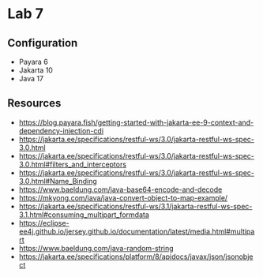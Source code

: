 # Lab 7

## Configuration
* Payara 6
* Jakarta 10
* Java 17

## Resources
* https://blog.payara.fish/getting-started-with-jakarta-ee-9-context-and-dependency-injection-cdi
* https://jakarta.ee/specifications/restful-ws/3.0/jakarta-restful-ws-spec-3.0.html
* https://jakarta.ee/specifications/restful-ws/3.0/jakarta-restful-ws-spec-3.0.html#filters_and_interceptors
* https://jakarta.ee/specifications/restful-ws/3.0/jakarta-restful-ws-spec-3.0.html#Name_Binding
* https://www.baeldung.com/java-base64-encode-and-decode
* https://mkyong.com/java/java-convert-object-to-map-example/
* https://jakarta.ee/specifications/restful-ws/3.1/jakarta-restful-ws-spec-3.1.html#consuming_multipart_formdata
* https://eclipse-ee4j.github.io/jersey.github.io/documentation/latest/media.html#multipart
* https://www.baeldung.com/java-random-string
* https://jakarta.ee/specifications/platform/8/apidocs/javax/json/jsonobject